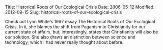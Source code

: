 Title: Historical Roots of Our Ecological Crisis
Date: 2006-05-12
Modified: 2012-09-15
Slug: historical-roots-of-our-ecological-crisis

Check out Lynn White's 1967 essay <span class="removed_link">The Historical Roots of Our Ecological Crisis</span>. In it, she blames the shift from Paganism to Christianity for our current state of affairs, but, interestingly, states that Christianity will also be our solution. She also draws an distinction between science and technology, which I had never really thought about before.
